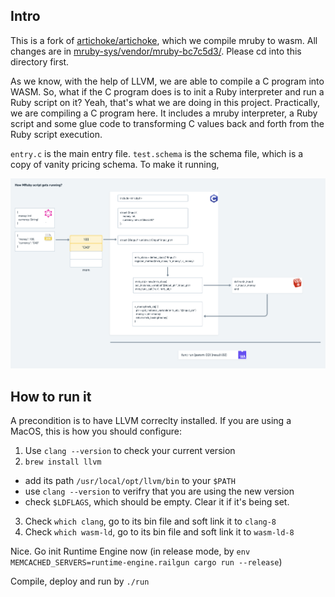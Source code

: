 ## Intro

This is a fork of [artichoke/artichoke](https://github.com/artichoke/artichoke), which we compile mruby
to wasm. All changes are in [mruby-sys/vendor/mruby-bc7c5d3/](./mruby-sys/vendor/mruby-bc7c5d3/). Please
cd into this directory first.

As we know, with the help of LLVM, we are able to compile a C program into WASM. So, what if the C
program does is to init a Ruby interpreter and run a Ruby script on it? Yeah, that's what we are doing
in this project. Practically, we are compiling a C program here. It includes a mruby interpreter, a Ruby script
and some glue code to transforming C values back and forth from the Ruby script execution.

`entry.c` is the main entry file. `test.schema` is the schema file, which is a copy of vanity pricing schema. To
make it running,

![design](./design.png)

## How to run it

A precondition is to have LLVM correclty installed. If you are using a MacOS, this is how you should configure:

1. Use `clang --version` to check your current version
2. `brew install llvm`
  * add its path `/usr/local/opt/llvm/bin` to your `$PATH`
  * use `clang --version` to verifry that you are using the new version
  * check `$LDFLAGS`, which should be empty. Clear it if it's being set.
3. Check `which clang`, go to its bin file and soft link it to `clang-8`
4. Check `which wasm-ld`, go to its bin file and soft link it to `wasm-ld-8`

Nice. Go init Runtime Engine now (in release mode, by `env MEMCACHED_SERVERS=runtime-engine.railgun cargo run --release`)

Compile, deploy and run by `./run`
